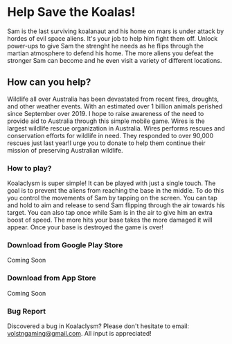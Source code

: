 # Help Save the Koalas!
Sam is the last surviving koalanaut and his home on mars is under attack by hordes of evil space aliens. It's your job to help him fight them off. Unlock power-ups to give Sam the strenght he needs as he flips through the martian atmosphere to defend his home. The more aliens you defeat the stronger Sam can become and he even visit a variety of different locations.


## How can you help?
Wildlife all over Australia has been devastated from recent fires, droughts, and other weather events. With an estimated over 1 billion animals perished since September over 2019. I hope to raise awareness of the need to provide aid to Australia through this simple mobile game. Wires is the largest wildlife rescue organization in Australia. Wires performs rescues and conservation efforts for wildlife in need. They responded to over 90,000 rescues just last year!I urge you to donate to help them continue their mission of preserving Australian wildlife.

### How to play?
Koalaclysm is super simple! It can be played with just a single touch. The goal is to prevent the aliens from reaching the base in the middle. To do this you control the movements of Sam by tapping on the screen. You can tap and hold to aim and release to send Sam flipping through the air towards his target. You can also tap once while Sam is in the air to give him an extra boost of speed. The more hits your base takes the more damaged it will appear. Once your base is destroyed the game is over!

### Download from Google Play Store
Coming Soon

### Download from App Store
Coming Soon

### Bug Report
Discovered a bug in Koalaclysm? Please don't hesitate to email: volstngaming@gmail.com. All input is appreciated!
